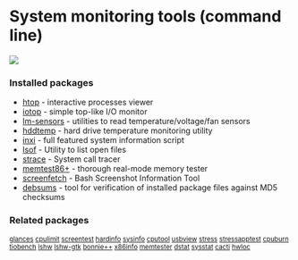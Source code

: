 # System monitoring tools (command line)

[![](https://screenshots.debian.net/thumbnail/htop/)](https://screenshots.debian.net/screenshot/htop/)





### Installed packages

* [htop](https://packages.debian.org/stretch/htop) - interactive processes viewer
* [iotop](https://packages.debian.org/stretch/iotop) - simple top-like I/O monitor
* [lm-sensors](https://packages.debian.org/stretch/lm-sensors) - utilities to read temperature/voltage/fan sensors
* [hddtemp](https://packages.debian.org/stretch/hddtemp) - hard drive temperature monitoring utility
* [inxi](https://packages.debian.org/stretch/inxi) - full featured system information script
* [lsof](https://packages.debian.org/stretch/lsof) - Utility to list open files
* [strace](https://packages.debian.org/stretch/strace) - System call tracer
* [memtest86+](https://packages.debian.org/stretch/memtest86+) - thorough real-mode memory tester
* [screenfetch](https://packages.debian.org/stretch/screenfetch) - Bash Screenshot Information Tool
* [debsums](https://packages.debian.org/stretch/debsums) - tool for verification of installed package files against MD5 checksums

### Related packages

<sub> [glances](https://packages.debian.org/stretch/glances) [cpulimit](https://packages.debian.org/stretch/cpulimit) [screentest](https://packages.debian.org/stretch/screentest) [hardinfo](https://packages.debian.org/stretch/hardinfo) [sysinfo](https://packages.debian.org/stretch/sysinfo) [cputool](https://packages.debian.org/stretch/cputool) [usbview](https://packages.debian.org/stretch/usbview) [stress](https://packages.debian.org/stretch/stress) [stressapptest](https://packages.debian.org/stretch/stressapptest) [cpuburn](https://packages.debian.org/stretch/cpuburn) [tiobench](https://packages.debian.org/stretch/tiobench) [lshw](https://packages.debian.org/stretch/lshw) [lshw-gtk](https://packages.debian.org/stretch/lshw-gtk) [bonnie++](https://packages.debian.org/stretch/bonnie++) [x86info](https://packages.debian.org/stretch/x86info) [memtester](https://packages.debian.org/stretch/memtester) [dstat](https://packages.debian.org/stretch/dstat) [sysstat](https://packages.debian.org/stretch/sysstat) [cacti](https://packages.debian.org/stretch/cacti) [hwloc](https://packages.debian.org/stretch/hwloc)  </sub>
